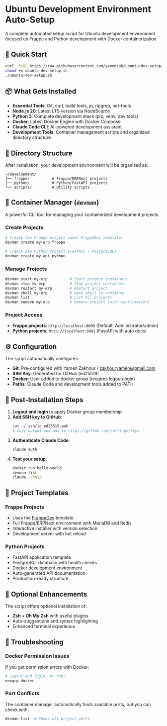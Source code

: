 # Ubuntu Development Environment Auto-Setup

A complete automated setup script for Ubuntu development environment focused on Frappe and Python development with Docker containerization.

## 🚀 Quick Start

```bash
curl -fsSL https://raw.githubusercontent.com/yamenzak/ubuntu-dev-setup/main/ubuntu-dev-setup.sh -o ubuntu-dev-setup.sh
chmod +x ubuntu-dev-setup.sh
./ubuntu-dev-setup.sh
```

## 📦 What Gets Installed

- **Essential Tools**: Git, curl, build tools, jq, ripgrep, net-tools
- **Node.js 20**: Latest LTS version via NodeSource
- **Python 3**: Complete development stack (pip, venv, dev tools)
- **Docker**: Latest Docker Engine with Docker Compose
- **Claude Code CLI**: AI-powered development assistant
- **Development Tools**: Container management scripts and organized directory structure

## 📁 Directory Structure

After installation, your development environment will be organized as:

```
~/Development/
├── frappe/          # Frappe/ERPNext projects
├── python/          # Python/FastAPI projects  
└── scripts/         # Utility scripts
```

## 🐳 Container Manager (`devman`)

A powerful CLI tool for managing your containerized development projects.

### Create Projects

```bash
# Create new Frappe project (uses FrappeDev template)
devman create my-erp frappe

# Create new Python project (FastAPI + PostgreSQL)
devman create my-api python
```

### Manage Projects

```bash
devman start my-erp          # Start project containers
devman stop my-erp           # Stop project containers  
devman restart my-erp        # Restart project
devman shell my-erp          # Open shell in container
devman list                  # List all projects
devman remove my-erp         # Remove project (with confirmation)
```

### Project Access

- **Frappe projects**: `http://localhost:8000` (Default: Administrator/admin)
- **Python projects**: `http://localhost:8001` (FastAPI with auto docs)

## ⚙️ Configuration

The script automatically configures:

- **Git**: Pre-configured with Yamen Zakhour / zakhouryamen@gmail.com
- **SSH Key**: Generated for GitHub (ed25519)
- **Docker**: User added to docker group (requires logout/login)
- **Paths**: Claude Code and development tools added to PATH

## 🔐 Post-Installation Steps

1. **Logout and login** to apply Docker group membership
2. **Add SSH key to GitHub**:
   ```bash
   cat ~/.ssh/id_ed25519.pub
   # Copy output and add to https://github.com/settings/keys
   ```
3. **Authenticate Claude Code**:
   ```bash
   claude auth
   ```
4. **Test your setup**:
   ```bash
   docker run hello-world
   devman list
   claude --help
   ```

## 🎯 Project Templates

### Frappe Projects
- Uses the [FrappeDev](https://github.com/yamenzk/FrappeDev) template
- Full Frappe/ERPNext environment with MariaDB and Redis
- Interactive installer with version selection
- Development server with hot reload

### Python Projects  
- FastAPI application template
- PostgreSQL database with health checks
- Docker development environment
- Auto-generated API documentation
- Production-ready structure

## 🔧 Optional Enhancements

The script offers optional installation of:
- **Zsh + Oh My Zsh** with useful plugins
- Auto-suggestions and syntax highlighting
- Enhanced terminal experience

## 🐛 Troubleshooting

### Docker Permission Issues
If you get permission errors with Docker:
```bash
# Logout and login, or run:
newgrp docker
```

### Port Conflicts
The container manager automatically finds available ports, but you can check with:
```bash
devman list  # Shows all project ports
```
